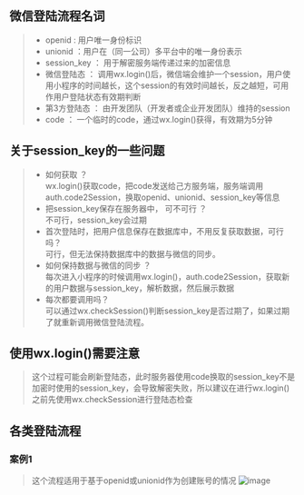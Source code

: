 ## 微信登陆流程名词
> - openid : 用户唯一身份标识  
> - unionid ：用户在（同一公司）多平台中的唯一身份表示  
> - session_key ： 用于解密服务端传递过来的加密信息   
> - 微信登陆态 ： 调用wx.login()后，微信端会维护一个session，用户使用小程序的时间越长，这个session的有效时间越长，反之越短，可用作用户登陆状态有效期判断   
> - 第3方登陆态 ： 由开发团队（开发者或企业开发团队）维持的session    
> - code ： 一个临时的code，通过wx.login()获得，有效期为5分钟

## 关于session_key的一些问题
> - 如何获取 ？     
> wx.login()获取code，把code发送给己方服务端，服务端调用auth.code2Session，换取openid、unionid、session_key等信息  
> - 把session_key保存在服务器中， 可不可行 ？       
> 不可行，session_key会过期  
> - 首次登陆时，把用户信息保存在数据库中，不用反复获取数据，可行吗？      
> 可行，但无法保持数据库中的数据与微信的同步。  
> - 如何保持数据与微信的同步 ？       
> 每次进入小程序的时候调用wx.login()，auth.code2Session，获取新的用户数据与session_key，解析数据，然后展示数据  
> - 每次都要调用吗？  
> 可以通过wx.checkSession()判断session_key是否过期了，如果过期了就重新调用微信登陆流程。  

## 使用wx.login()需要注意
> 这个过程可能会刷新登陆态，此时服务器使用code换取的session_key不是加密时使用的session_key，会导致解密失败，所以建议在进行wx.login()之前先使用wx.checkSession进行登陆态检查

## 各类登陆流程
### 案例1
> 这个流程适用于基于openid或unionid作为创建账号的情况
![image](https://user-images.githubusercontent.com/43370259/191156174-b8f772b6-3531-485b-8914-3225d75c9d27.png)
